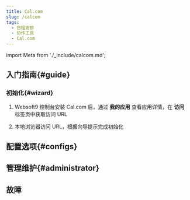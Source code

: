 ```yaml
---
title: Cal.com
slug: /calcom
tags:
  - 日程安排
  - 协作工具
  - Cal.com
---
```


import Meta from './_include/calcom.md';

<Meta name="meta" />

## 入门指南{#guide}

### 初始化{#wizard}

1. Websoft9 控制台安装 Cal.com 后，通过 **我的应用** 查看应用详情，在 **访问** 标签页中获取访问 URL

2. 本地浏览器访问 URL，根据向导提示完成初始化
 
## 配置选项{#configs}

## 管理维护{#administrator}

## 故障